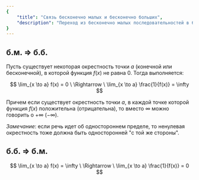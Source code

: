 ```yaml
---
{
    "title": "Связь бесконечно малых и бесконечно больших",
    "description": "Переход из бесконечно малых последовательностей в бесконечно большие и наоборот."
}
---
```


## б.м. $\Rightarrow$ б.б.

Пусть существует некоторая окрестность точки $a$ (конечной или бесконечной), в которой функция $f(x)$ не равна $0$. Тогда выполняется:

$$ \lim_{x \to a} f(x) = 0 \ \Rightarrow \ \lim_{x \to a} \frac{1}{f(x)} = \infty $$

Причем если существует окрестность точки $a$, в каждой точке которой функция $f(x)$ положительна (отрицательна), то вместо $\infty$ можно говорить о $+\infty$ ($-\infty$).

*Замечание*: если речь идет об одностороннем пределе, то ненулевая окрестность тоже должна быть односторонней "с той же стороны".

## б.б. $\Rightarrow$ б.м.

$$ \lim_{x \to a} f(x) = \infty \ \Rightarrow \ \lim_{x \to a} \frac{1}{f(x)} = 0 $$
